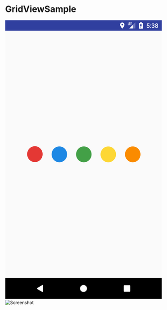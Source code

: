 # GridViewSample
![alt text](https://github.com/Rameshkumarpolavarapu/GridViewSample/blob/master/screen%20shots/Screenshot_1497960492.png)
![Screenshot](Screenshot_1497960492.png)

